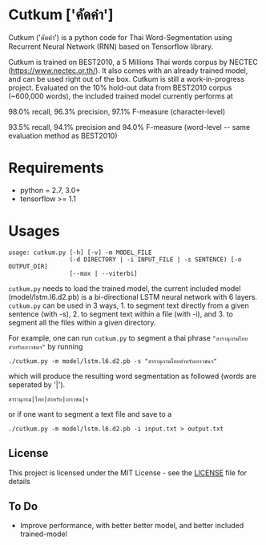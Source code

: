 # Cutkum ['คัดคำ']
Cutkum ('คัดคำ') is a python code for Thai Word-Segmentation using Recurrent Neural Network (RNN) based on Tensorflow library. 

Cutkum is trained on BEST2010, a 5 Millions Thai words corpus by NECTEC (https://www.nectec.or.th/). It also comes with an already trained model, and can be used right out of the box. Cutkum is still a work-in-progress project. Evaluated on the 10% hold-out data from BEST2010 corpus (~600,000 words), the included trained model currently performs at 

98.0% recall, 96.3% precision, 97.1% F-measure (character-level)

93.5% recall, 94.1% precision and 94.0% F-measure (word-level -- same evaluation method as BEST2010)

# Requirements
* python = 2.7, 3.0+
* tensorflow >= 1.1

# Usages
```
usage: cutkum.py [-h] [-v] -m MODEL_FILE
                 (-d DIRECTORY | -i INPUT_FILE | -s SENTENCE) [-o OUTPUT_DIR]
                 [--max | --viterbi]

```

`cutkum.py` needs to load the trained model, the current included model (model/lstm.l6.d2.pb) is a bi-directional LSTM neural network with 6 layers. `cutkum.py` can be used in 3 ways, 1. to segment text directly from a given sentence (with -s), 2. to segment text within a file (with -i), and 3. to segment all the files within a given directory.

For example, one can run `cutkum.py` to segment a thai phrase `"สารานุกรมไทยสำหรับเยาวชนฯ"` by running

```
./cutkum.py -m model/lstm.l6.d2.pb -s "สารานุกรมไทยสำหรับเยาวชนฯ"
```

which will produce the resulting word segmentation as followed (words are seperated by '|').

```
สารานุกรม|ไทย|สำหรับ|เยาวชน|ฯ
```

or if one want to segment a text file and save to a 

```
./cutkum.py -m model/lstm.l6.d2.pb -i input.txt > output.txt
```


## License

This project is licensed under the MIT License - see the [LICENSE](LICENSE) file for details

## To Do

* Improve performance, with better better model, and better included trained-model


